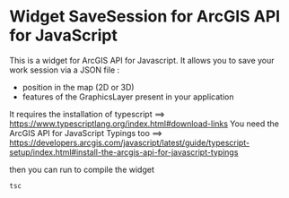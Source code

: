 # Widget SaveSession for ArcGIS API for JavaScript

This is a widget for ArcGIS API for Javascript. It allows you to save your work session via a JSON file :
- position in the map (2D or 3D)
- features of the GraphicsLayer present in your application


It requires the installation of typescript ==> https://www.typescriptlang.org/index.html#download-links
You need the ArcGIS API for JavaScript Typings too ==> https://developers.arcgis.com/javascript/latest/guide/typescript-setup/index.html#install-the-arcgis-api-for-javascript-typings

then you can run to compile the widget

```
tsc
```
